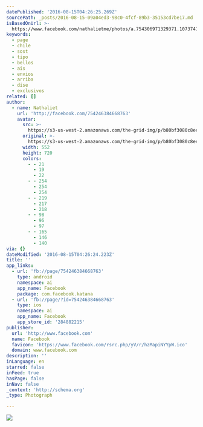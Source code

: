```yaml
---
datePublished: '2016-08-15T04:26:25.269Z'
sourcePath: _posts/2016-08-15-09a04ed3-98c0-4fcf-89b3-35153cd7be17.md
isBasedOnUrl: >-
  https://www.facebook.com/nathalietme/photos/a.754306971329371.1073741828.754246384668763/1178551138904950/?type=3&theater
keywords:
  - page
  - chile
  - sost
  - tipo
  - bellos
  - ais
  - envios
  - arriba
  - dise
  - exclusivos
related: []
author:
  - name: Nathaliet
    url: 'http://facebook.com/754246384668763'
    avatar:
      src: >-
        https://s3-us-west-2.amazonaws.com/the-grid-img/p/b80bf3080c8eeeb94f87da5872116f54067627ec.jpg
      original: >-
        https://s3-us-west-2.amazonaws.com/the-grid-img/p/b80bf3080c8eeeb94f87da5872116f54067627ec.jpg
      width: 552
      height: 720
      colors:
        - - 21
          - 19
          - 22
        - - 254
          - 254
          - 254
        - - 219
          - 217
          - 218
        - - 98
          - 96
          - 97
        - - 165
          - 146
          - 140
via: {}
dateModified: '2016-08-15T04:26:24.223Z'
title: ''
app_links:
  - url: 'fb://page/754246384668763'
    type: android
    namespace: ai
    app_name: Facebook
    package: com.facebook.katana
  - url: 'fb://page/?id=754246384668763'
    type: ios
    namespace: ai
    app_name: Facebook
    app_store_id: '284882215'
publisher:
  url: 'http://www.facebook.com'
  name: Facebook
  favicon: 'https://www.facebook.com/rsrc.php/yV/r/hzMapiNYYpW.ico'
  domain: www.facebook.com
description: ''
inLanguage: en
starred: false
inFeed: true
hasPage: false
inNav: false
_context: 'http://schema.org'
_type: Photograph

---
```

![](https://s3-us-west-2.amazonaws.com/the-grid-img/p/b80bf3080c8eeeb94f87da5872116f54067627ec.jpg)